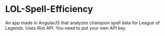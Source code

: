 # LOL-Spell-Efficiency
An app made in AngularJS that analyzes champion spell data for League of Legends.
Uses Riot API.
You need to put your own API key.

